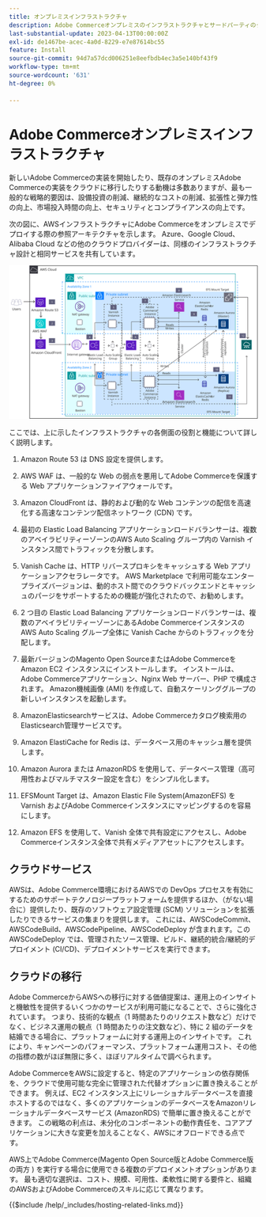 ```yaml
---
title: オンプレミスインフラストラクチャ
description: Adobe Commerceオンプレミスのインフラストラクチャとサードパーティのクラウドサービスについて説明します。
last-substantial-update: 2023-04-13T00:00:00Z
exl-id: de1467be-acec-4a0d-8229-e7e87614bc55
feature: Install
source-git-commit: 94d7a57dcd006251e8eefbdb4ec3a5e140bf43f9
workflow-type: tm+mt
source-wordcount: '631'
ht-degree: 0%

---
```


# Adobe Commerceオンプレミスインフラストラクチャ

新しいAdobe Commerceの実装を開始したり、既存のオンプレミスAdobe Commerceの実装をクラウドに移行したりする動機は多数ありますが、最も一般的な戦略的要因は、設備投資の削減、継続的なコストの削減、拡張性と弾力性の向上、市場投入時間の向上、セキュリティとコンプライアンスの向上です。

次の図に、AWSインフラストラクチャにAdobe Commerceをオンプレミスでデプロイする際の参照アーキテクチャを示します。 Azure、Google Cloud、Alibaba Cloud などの他のクラウドプロバイダーは、同様のインフラストラクチャ設計と相同サービスを共有しています。

![サードパーティのクラウドサービスで自己ホスト型のAdobe Commerceインフラストラクチャを示す図](/help/assets/playbooks/on-premises-infrastructure.svg)

ここでは、上に示したインフラストラクチャの各側面の役割と機能について詳しく説明します。

1. Amazon Route 53 は DNS 設定を提供します。

1. AWS WAF は、一般的な Web の弱点を悪用してAdobe Commerceを保護する Web アプリケーションファイアウォールです。

1. Amazon CloudFront は、静的および動的な Web コンテンツの配信を高速化する高速なコンテンツ配信ネットワーク (CDN) です。

1. 最初の Elastic Load Balancing アプリケーションロードバランサーは、複数のアベイラビリティーゾーンのAWS Auto Scaling グループ内の Varnish インスタンス間でトラフィックを分散します。

1. Vanish Cache は、HTTP リバースプロキシをキャッシュする Web アプリケーションアクセラレータです。 AWS Marketplace で利用可能なエンタープライズバージョンは、動的ホスト間でのクラウドバックエンドとキャッシュのパージをサポートするための機能が強化されたので、お勧めします。

1. 2 つ目の Elastic Load Balancing アプリケーションロードバランサーは、複数のアベイラビリティーゾーンにあるAdobe CommerceインスタンスのAWS Auto Scaling グループ全体に Vanish Cache からのトラフィックを分配します。

1. 最新バージョンのMagento Open SourceまたはAdobe CommerceをAmazon EC2 インスタンスにインストールします。 インストールは、Adobe Commerceアプリケーション、Nginx Web サーバー、PHP で構成されます。 Amazon機械画像 (AMI) を作成して、自動スケーリンググループの新しいインスタンスを起動します。

1. AmazonElasticsearchサービスは、Adobe Commerceカタログ検索用のElasticsearch管理サービスです。

1. Amazon ElastiCache for Redis は、データベース用のキャッシュ層を提供します。

1. Amazon Aurora または AmazonRDS を使用して、データベース管理（高可用性およびマルチマスター設定を含む）をシンプル化します。

1. EFSMount Target は、Amazon Elastic File System(AmazonEFS) を Varnish およびAdobe Commerceインスタンスにマッピングするのを容易にします。

1. Amazon EFS を使用して、Vanish 全体で共有設定にアクセスし、Adobe Commerceインスタンス全体で共有メディアアセットにアクセスします。

## クラウドサービス

AWSは、Adobe Commerce環境におけるAWSでの DevOps プロセスを有効にするためのサポートテクノロジープラットフォームを提供するほか、（がない場合に）提供したり、既存のソフトウェア設定管理 (SCM) ソリューションを拡張したりできるサービスの集まりを提供します。 これには、AWSCodeCommit、AWSCodeBuild、AWSCodePipeline、AWSCodeDeploy が含まれます。この AWSCodeDeploy では、管理されたソース管理、ビルド、継続的統合/継続的デプロイメント (CI/CD)、デプロイメントサービスを実行できます。

## クラウドの移行

Adobe CommerceからAWSへの移行に対する価値提案は、運用上のインサイトと機敏性を提供するいくつかのサービスが利用可能になることで、さらに強化されています。 つまり、技術的な観点（1 時間あたりのリクエスト数など）だけでなく、ビジネス運用の観点（1 時間あたりの注文数など）、特に 2 組のデータを結婚できる場合に、プラットフォームに対する運用上のインサイトです。 これにより、キャンペーンのパフォーマンス、プラットフォーム運用コスト、その他の指標の数がほぼ無限に多く、ほぼリアルタイムで調べられます。

Adobe CommerceをAWSに設定すると、特定のアプリケーションの依存関係を、クラウドで使用可能な完全に管理された代替オプションに置き換えることができます。 例えば、EC2 インスタンス上にリレーショナルデータベースを直接ホストするのではなく、多くのアプリケーションのデータベースをAmazonリレーショナルデータベースサービス (AmazonRDS) で簡単に置き換えることができます。 この戦略の利点は、未分化のコンポーネントの動作責任を、コアアプリケーションに大きな変更を加えることなく、AWSにオフロードできる点です。

AWS上でAdobe Commerce(Magento Open Source版とAdobe Commerce版の両方 ) を実行する場合に使用できる複数のデプロイメントオプションがあります。 最も適切な選択は、コスト、規模、可用性、柔軟性に関する要件と、組織のAWSおよびAdobe Commerceのスキルに応じて異なります。

{{$include /help/_includes/hosting-related-links.md}}
